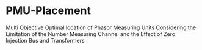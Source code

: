 # PMU-Placement
Multi Objective Optimal location of Phasor Measuring Units Considering the Limitation of the Number Measuring Channel and the Effect of Zero Injection Bus and Transformers

